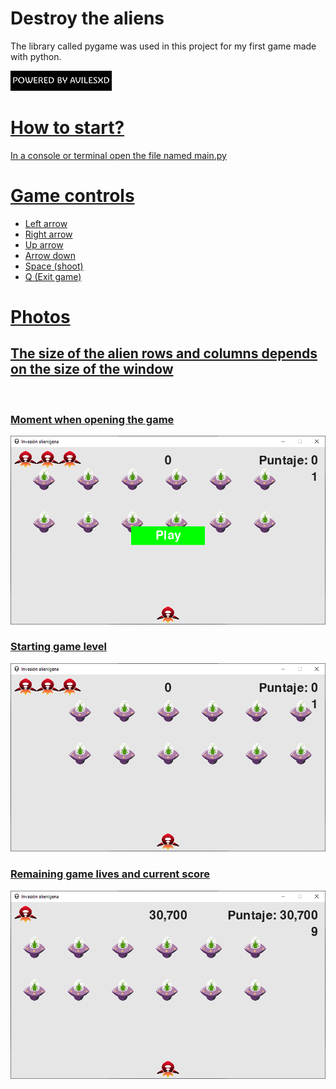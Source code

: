# Destroy the aliens

The library called pygame was used in this project for my first game made with python.

<p><a href="https://ignacioaviles.netlify.app/" target="_blank" rel="noreferrer"> <img src="./imagenes/README/autor.png" alt="Website"  width="162" height="32"/></p>

# How to start?

In a console or terminal open the file named main.py

# Game controls

- Left arrow
- Right arrow
- Up arrow
- Arrow down
- Space (shoot)
- Q (Exit game)

# Photos

## The size of the alien rows and columns depends on the size of the window

<br/>

### Moment when opening the game

![Game](./imagenes\README\foto1.PNG)
<br/>

### Starting game level

![Game](./imagenes\README\foto2.PNG)
<br/>

### Remaining game lives and current score

![Game](./imagenes\README\foto3.PNG)
